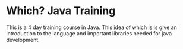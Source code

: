 # Which? Java Training    

This is a 4 day training course in Java. This idea of which is is give an introduction to the language and important libraries needed for java development.
